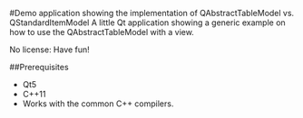 #Demo application showing the implementation of QAbstractTableModel vs. QStandardItemModel
A little Qt application showing a generic example on how to use the QAbstractTableModel with a view.

No license: Have fun!

##Prerequisites
* Qt5
* C++11
* Works with the common C++ compilers.
